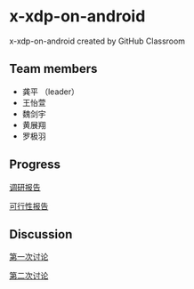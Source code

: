 # x-xdp-on-android
x-xdp-on-android created by GitHub Classroom

## Team members
* 龚平 （leader）
* 王怡萱
* 魏剑宇
* 黄展翔
* 罗极羽

## Progress

[调研报告](docs/research.md)

[可行性报告](feasibility.md)

##	Discussion

[第一次讨论](discussion/1.md)

[第二次讨论](discussion/2.md)
